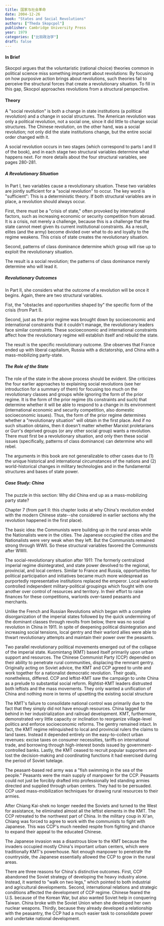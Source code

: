 ```yaml
---
title: 国家与社会革命
date: 2004-12-26
book: "States and Social Revolutions"
authors: ["Theda Skopcpol"]
publisher: Cambridge University Press
year: 1979
categories: ["比较政治学"]
draft: false
---
```


#### In Brief
Skocpol argues that the voluntaristic (rational choice) theories common in political science miss something important about revolutions: By focusing on how purposive action brings about revolutions, such theories fail to perceive the structural forces that create a revolutionary situation. To fill in this gap, Skocpol approaches revolutions from a structural perspective.

#### Theory
A "social revolution" is both a change in state institutions (a political revolution) and a change in social structures. The American revolution was only a political revolution, not a social one, since it did little to change social structures. The Chinese revolution, on the other hand, was a social revolution; not only did the state institutions change, but the entire social order changed with it.

A social revolution occurs in two stages (which correspond to parts I and II of the book), and in each stage two structural variables determine what happens next. For more details about the four structural variables, see pages 280-281.

##### A Revolutionary Situation
In Part I, two variables cause a revolutionary situation. These two variables are jointly sufficient for a "social revolution" to occur. The key word is "sufficient": This is a deterministic theory. If both structural variables are in place, a revolution should always occur.

First, there must be a "crisis of state," often provoked by international factors, such as increasing economic or security competition from abroad. It is a crisis, not merely a challenge, because this is a challenge that the state cannot meet given its current institutional constraints. As a result, elites (and the army) become divided over what to do and loyalty to the regime weakens. This crisis of state creates the revolutionary situation.

Second, patterns of class dominance determine which group will rise up to exploit the revolutionary situation.

The result is a social revolution; the patterns of class dominance merely determine who will lead it.

##### Revolutionary Outcomes
In Part II, she considers what the outcome of a revolution will be once it begins. Again, there are two structural variables.

Fist, the "obstacles and opportunities shaped by" the specific form of the crisis (from Part I).

Second, just as the prior regime was brought down by socioeconomic and international constraints that it couldn't manage, the revolutionary leaders face similar constraints. These socioeconomic and international constraints affect how the revolutionary regime will establish itself and rebuild the state.

The result is the specific revolutionary outcome. She observes that France ended up with liberal capitalism, Russia with a dictatorship, and China with a mass-mobilizing party-state.

##### The Role of the State
The role of the state in the above process should be evident. She criticizes the four earlier approaches to explaining social revolutions (see her introduction for a summary of them) for focusing too much on the revolutionary classes and groups while ignoring the form of the prior regime. It is the form of the prior regime (its constraints and such) that determine whether it will be able to respond to a change in its environment (international economic and security competition, also domestic socioeconomic issues). Thus, the form of the prior regime determines whether a "revolutionary situation" will obtain in the first place. And if no such situation obtains, then it doesn't matter whether Marxist proletarians or Gurr's deprived groups (or any other social group) wants a revolution. There must first be a revolutionary situation, and only then these social issues (specifically, patterns of class dominance) can determine who will rebel.

The arguments in this book are not generalizable to other cases due to (1) the unique historical and international circumstances of the nations and (2) world-historical changes in military technologies and in the fundamental structures and bases of state power.

##### Case Study: China
The puzzle in this section: Why did China end up as a mass-mobilizing party state?

Chapter 7 (from part II: this chapter looks at why China's revolution ended with the modern Chinese state--she considered in earlier sections why the revolution happened in the first place).

The basic idea: the Communists were building up in the rural areas while the Nationalists were in the cities. The Japanese occupied the cities and the Nationalists were very weak when they left. But the Communists remained strong through WWII. So these structural variables favored the Communists after WWII.

The social-revolutionary situation after 1911: The formerly centralized imperial regime disintegrated, and state power devolved to the regional, provincial, and local centers. Similar to France and Russia, opportunities for political participation and initiatives became much more widespread as purportedly representative institutions replaced the emperor. Local warlords controlled independent military-political groupings which fought with one another over control of resources and territory. In their effort to raise finances for these competitions, warlords over-taxed peasants and merchants.

Unlike the French and Russian Revolutions which began with a complete disorganization of the imperial states followed by the quick undermining of the dominant classes through revolts from below, there was no social revolution in China in 1911. In spite of deepening political disintegration and increasing social tensions, local gentry and their warlord allies were able to thwart revolutionary attempts and maintain their power over the peasants.

Two parallel revolutionary political movements emerged out of the collapse of the imperial state. Kuomintang (KMT) based itself primarily upon urban support and resources. The Chinese Communist Party (CCP) depended on their ability to penetrate rural communities, displacing the remnant gentry. Originally acting on Soviet advice, the KMT and CCP agreed to unite and work together for a nationalist democratic revolution. Their goals, nonetheless, differed. CCP and leftist-KMT saw the campaign to unite China as a prelude to substantial social reform. Rightist-KMT leaders distrusted both leftists and the mass movements. They only wanted a unification of China and nothing more in terms of upsetting the existing social structure

The KMT's failure to consolidate national control was primarily due to the fact that they simply did not have enough resources. China lagged far behind in her industrialization and railroad development. KMT, furthermore, demonstrated very little capacity or inclination to reorganize village-level politics and enforce socioeconomic reforms. The gentry remained intact. In fact, the KMT regime relinquished to local and provincial rulers the claims to land taxes. Instead it depended entirely on the easy-to-collect urban revenues: excise taxes on consumer necessities, tariffs on international trade, and borrowing through high-interest bonds issued by government-controlled banks. Lastly, the KMT ceased to recruit popular supporters and lost the decision-making and coordinating functions it had exercised during the period of Soviet tutelage.

The peasant-based red army was a "fish swimming in the sea of the people." Peasants were the main supply of manpower for the CCP. Peasants could not just be forcibly drafted into professionally led standing armies directed and supplied through urban centers. They had to be persuaded. CCP used mass-mobilization techniques for drawing rural resources to their armies.

After Chiang Kai-shek no longer needed the Soviets and turned to the West for assistance, he eliminated almost all the leftist elements in the KMT. The CCP retreated to the northwest part of China. In the military coup in Xi'an, Chiang was forced to agree to work with the communists to fight with Japanese. This was CCP's much needed respite from fighting and chance to expand their appeal to the educated Chinese.

The Japanese invasion was a disastrous blow to the KMT because the invaders occupied mostly China's important urban centers, which were traditionally KMT's powerhouse. Not enough manpower to penetrate the countryside, the Japanese essentially allowed the CCP to grow in the rural areas.

There are three reasons for China's distinctive outcomes. First, CCP abandoned the Soviet strategy of developing the heavy industry alone. Instead, it wanted to "walk on two legs," which pointed to both industrial and agricultural developments. Second, international relations and strategic conditions affected the development of CCP regime. Chinese feared the U.S. because of the Korean War, but also wanted Soviet help in conquering Taiwan. China broke with the Soviet Union when she developed her own nuclear weapons. Thirdly, because they already developed a relationship with the peasantry, the CCP had a much easier task to consolidate power and undertake national development.

